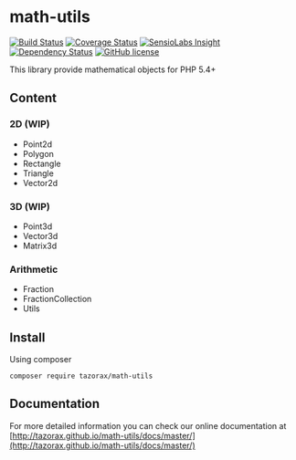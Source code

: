 # math-utils
[![Build Status](https://img.shields.io/travis/tazorax/math-utils/master.svg?style=flat-square)](https://travis-ci.org/tazorax/math-utils) 
[![Coverage Status](https://img.shields.io/coveralls/tazorax/math-utils/master.svg?style=flat-square)](https://coveralls.io/github/tazorax/math-utils?branch=master)
[![SensioLabs Insight](https://img.shields.io/sensiolabs/i/ec922a73-2fa9-4e43-b59a-881afc110b73.svg?style=flat-square)](https://insight.sensiolabs.com/projects/ec922a73-2fa9-4e43-b59a-881afc110b73)
[![Dependency Status](https://img.shields.io/versioneye/d/php/tazorax:math-utils/dev-master.svg?style=flat-square)](https://www.versioneye.com/php/tazorax:math-utils/dev-master)
[![GitHub license](https://img.shields.io/github/license/tazorax/math-utils.svg?style=flat-square)](https://github.com/tazorax/math-utils/blob/master/LICENSE)

This library provide mathematical objects for PHP 5.4+

## Content
### 2D (WIP)
- Point2d
- Polygon
- Rectangle
- Triangle
- Vector2d

### 3D (WIP)
- Point3d
- Vector3d
- Matrix3d

### Arithmetic
- Fraction
- FractionCollection
- Utils

## Install
Using composer

``` composer require tazorax/math-utils ```

## Documentation
For more detailed information you can check our online documentation at [http://tazorax.github.io/math-utils/docs/master/](http://tazorax.github.io/math-utils/docs/master/)
